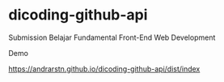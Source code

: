 # dicoding-github-api
Submission Belajar Fundamental Front-End Web Development

Demo

https://andrarstn.github.io/dicoding-github-api/dist/index
